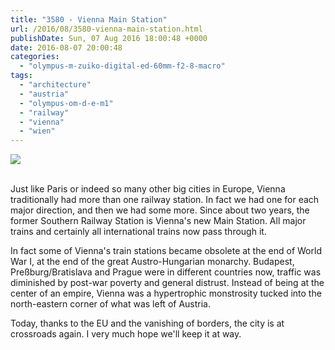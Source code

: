 ```yaml
---
title: "3580 - Vienna Main Station"
url: /2016/08/3580-vienna-main-station.html
publishDate: Sun, 07 Aug 2016 18:00:48 +0000
date: 2016-08-07 20:00:48
categories: 
  - "olympus-m-zuiko-digital-ed-60mm-f2-8-macro"
tags: 
  - "architecture"
  - "austria"
  - "olympus-om-d-e-m1"
  - "railway"
  - "vienna"
  - "wien"
---
```

<div class="container">
<div class="center"><a target="_blank" href="https://d25zfm9zpd7gm5.cloudfront.net/1200x1200/2016/20160406_170039_lr.jpg"><img class="webfeedsFeaturedVisual" src="https://d25zfm9zpd7gm5.cloudfront.net/0600x0600/2016/20160406_170039_lr.jpg" /></a></div>
</div>
<br />

Just like Paris or indeed so many other big cities in Europe, Vienna traditionally had more than one railway station. In fact we had one for each major direction, and then we had some more. Since about two years, the former Southern Railway Station is Vienna's new Main Station. All major trains and certainly all international trains now pass through it.

In fact some of Vienna's train stations became obsolete at the end of World War I, at the end of the great Austro-Hungarian monarchy. Budapest, Preßburg/Bratislava and Prague were in different countries now, traffic was diminished by post-war poverty and general distrust. Instead of being at the center of an empire, Vienna was a hypertrophic monstrosity tucked into the north-eastern corner of what was left of Austria.

Today, thanks to the EU and the vanishing of borders, the city is at crossroads again. I very much hope we'll keep it at way.
